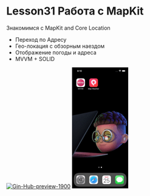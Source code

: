 # Lesson31 Работа с MapKit

Знакомимся с MapKit and Core Location
 - Переход по Адресу
 - Гео-локация с обзорным наездом
 - Отображение погоды и адреса
 - MVVM + SOLID

<a href="https://ibb.co/Xb3MTzX"><img src="https://i.ibb.co/JKygPzn/Gin-Hub-preview-1900.png" alt="Gin-Hub-preview-1900" border="0"></a> <img src="https://github.com/ihValery/Lesson31/blob/main/HomeWork31.gif?raw=true"></a> 
